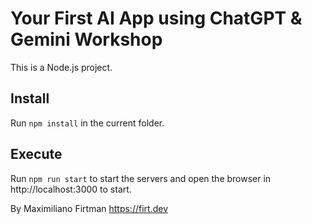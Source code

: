 # Your First AI App using ChatGPT & Gemini Workshop 

This is a Node.js project.

## Install

Run `npm install` in the current folder.

## Execute

Run `npm run start` to start the servers and open the browser in http://localhost:3000 to start.

By Maximiliano Firtman https://firt.dev

